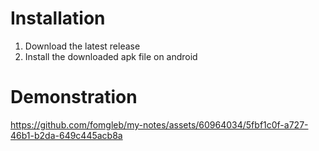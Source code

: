 # Installation
1. Download the latest release
2. Install the downloaded apk file on android

# Demonstration
https://github.com/fomgleb/my-notes/assets/60964034/5fbf1c0f-a727-46b1-b2da-649c445acb8a
